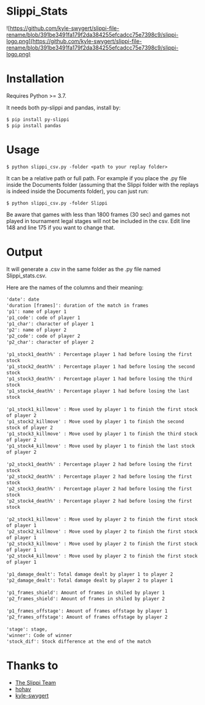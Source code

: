 # Slippi_Stats
![https://github.com/kyle-swygert/slippi-file-rename/blob/391be3491fa179f2da384255efcadcc75e7398c9/slippi-logo.png](https://github.com/kyle-swygert/slippi-file-rename/blob/391be3491fa179f2da384255efcadcc75e7398c9/slippi-logo.png)

# Installation
Requires Python >= 3.7. 

It needs both py-slippi and pandas, install by:

```
$ pip install py-slippi
$ pip install pandas
```


# Usage

```
$ python slippi_csv.py -folder <path to your replay folder>
```

It can be a relative path or full path. For example if you place the .py file inside the Documents folder (assuming that the Slippi folder with the replays is indeed inside the Documents folder), you can just run:

```
$ python slippi_csv.py -folder Slippi
```

Be aware that games with less than 1800 frames (30 sec) and games not played in tournament legal stages will not be included in the csv. Edit line 148 and line 175 if you want to change that.




# Output

It will generate a .csv in the same folder as the .py file named Slippi_stats.csv.

Here are the names of the columns and their meaning:

```
'date': date  
'duration [frames]': duration of the match in frames
'p1': name of player 1
'p1_code': code of player 1
'p1_char': character of player 1
'p2': name of player 2
'p2_code': code of player 2
'p2_char': character of player 2

'p1_stock1_death%' : Percentage player 1 had before losing the first stock
'p1_stock2_death%' : Percentage player 1 had before losing the second stock
'p1_stock3_death%' : Percentage player 1 had before losing the third stock
'p1_stock4_death%' : Percentage player 1 had before losing the last stock

'p1_stock1_killmove' : Move used by player 1 to finish the first stock of player 2
'p1_stock2_killmove' : Move used by player 1 to finish the second stock of player 2
'p1_stock3_killmove' : Move used by player 1 to finish the third stock of player 2
'p1_stock4_killmove' : Move used by player 1 to finish the last stock of player 2

'p2_stock1_death%' : Percentage player 2 had before losing the first stock
'p2_stock2_death%' : Percentage player 2 had before losing the first stock
'p2_stock3_death%' : Percentage player 2 had before losing the first stock
'p2_stock4_death%' : Percentage player 2 had before losing the first stock

'p2_stock1_killmove' : Move used by player 2 to finish the first stock of player 1
'p2_stock2_killmove' : Move used by player 2 to finish the first stock of player 1
'p2_stock3_killmove' : Move used by player 2 to finish the first stock of player 1
'p2_stock4_killmove' : Move used by player 2 to finish the first stock of player 1

'p1_damage_dealt': Total damage dealt by player 1 to player 2
'p2_damage_dealt': Total damage dealt by player 2 to player 1

'p1_frames_shield': Amount of frames in shiled by player 1
'p2_frames_shield': Amount of frames in shiled by player 2

'p1_frames_offstage': Amount of frames offstage by player 1
'p2_frames_offstage': Amount of frames offstage by player 2

'stage': stage,
'winner': Code of winner
'stock_dif': Stock difference at the end of the match
```



# Thanks to


- [The Slippi Team](https://slippi.gg/)
- [hohav](https://github.com/hohav/py-slippi)
- [kyle-swygert](https://github.com/kyle-swygert/slippi-file-rename)
